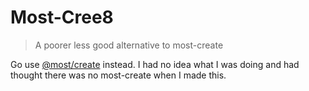 # Most-Cree8

> A poorer less good alternative to most-create

Go use [@most/create](https://github.com/mostjs/create) instead. I had no idea what I was doing and had thought there was no most-create when I made this.
